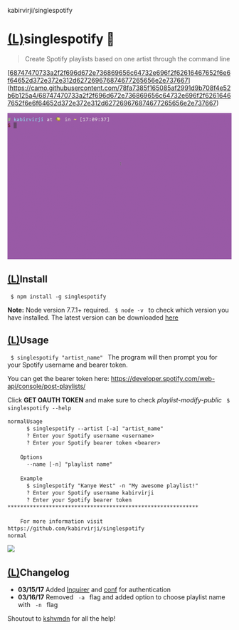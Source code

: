 kabirvirji/singlespotify

# [(L)](https://github.com/kabirvirji/singlespotify#singlespotify-)singlespotify 🎵

> Create Spotify playlists based on one artist through the command line

[[68747470733a2f2f696d672e736869656c64732e696f2f62616467652f6e6f64652d372e372e312d627269676874677265656e2e737667](../_resources/42c2b4d0ea187f55e8452b2c24804eeb.bin)](https://camo.githubusercontent.com/78fa7385f165085af2991d9b708f4e52b6b125a4/68747470733a2f2f696d672e736869656c64732e696f2f62616467652f6e6f64652d372e372e312d627269676874677265656e2e737667)

[![singlespotify.gif](../_resources/b7a74cc3743897a2c301d609227f7a32.gif)](https://github.com/kabirvirji/singlespotify/blob/master/singlespotify.gif)

## [(L)](https://github.com/kabirvirji/singlespotify#install)Install

` $ npm install -g singlespotify `

**Note:** Node version 7.7.1+ required. ` $ node -v ` to check which version you have installed. The latest version can be downloaded [here](https://nodejs.org/en/)

## [(L)](https://github.com/kabirvirji/singlespotify#usage)Usage

` $ singlespotify "artist_name" `
The program will then prompt you for your Spotify username and bearer token.

You can get the bearer token here: https://developer.spotify.com/web-api/console/post-playlists/

Click **GET OAUTH TOKEN** and make sure to check *playlist-modify-public*
` $ singlespotify --help `

	normalUsage
	      $ singlespotify --artist [-a] "artist_name"
	      ? Enter your Spotify username <username>
	      ? Enter your Spotify bearer token <bearer>

	    Options
	      --name [-n] "playlist name"

	    Example
	      $ singlespotify "Kanye West" -n "My awesome playlist!"
	      ? Enter your Spotify username kabirvirji
	      ? Enter your Spotify bearer token ************************************************************

	    For more information visit https://github.com/kabirvirji/singlespotify
	normal

![](playlist.png)

## [(L)](https://github.com/kabirvirji/singlespotify#changelog)Changelog

- **03/15/17** Added [Inquirer](https://github.com/SBoudrias/Inquirer.js) and [conf](https://github.com/sindresorhus/conf) for authentication
- **03/16/17** Removed ` -a ` flag and added option to choose playlist name with ` -n ` flag

Shoutout to [kshvmdn](https://github.com/kshvmdn) for all the help!
